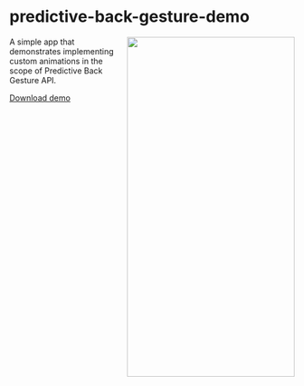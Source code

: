 # predictive-back-gesture-demo

<img align="right" width="296" height="600" src="https://github.com/raheemadamboev/predictive-back-gesture-demo/blob/main/extra/banner.gif" />

A simple app that demonstrates implementing custom animations in the scope of Predictive Back Gesture API.

[Download demo](https://github.com/raheemadamboev/predictive-back-gesture-demo/blob/main/extra/app-debug.apk)
